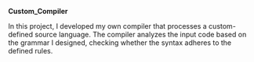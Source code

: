 **Custom_Compiler**

In this project, I developed my own compiler that processes a custom-defined source language. The compiler analyzes the input code based on the grammar I designed, checking whether the syntax adheres to the defined rules.

